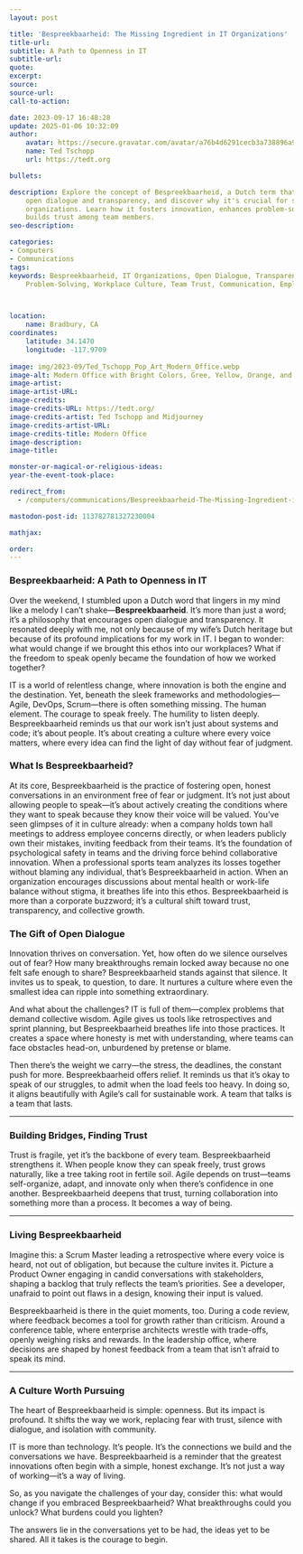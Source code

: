 ```yaml
---
layout: post

title: 'Bespreekbaarheid: The Missing Ingredient in IT Organizations'
title-url:
subtitle: A Path to Openness in IT
subtitle-url:
quote:
excerpt:
source:
source-url:
call-to-action:

date: 2023-09-17 16:48:28
update: 2025-01-06 10:32:09
author:
    avatar: https://secure.gravatar.com/avatar/a76b4d6291cecb3a738896a971bfb903?s=512&d=mp&r=g
    name: Ted Tschopp
    url: https://tedt.org

bullets:

description: Explore the concept of Bespreekbaarheid, a Dutch term that encourages
    open dialogue and transparency, and discover why it's crucial for success in IT
    organizations. Learn how it fosters innovation, enhances problem-solving, and
    builds trust among team members.
seo-description:

categories:
- Computers
- Communications
tags:
keywords: Bespreekbaarheid, IT Organizations, Open Dialogue, Transparency, Innovation,
    Problem-Solving, Workplace Culture, Team Trust, Communication, Employee Satisfaction



location:
    name: Bradbury, CA
coordinates:
    latitude: 34.1470
    longitude: -117.9709
    
image: img/2023-09/Ted_Tschopp_Pop_Art_Modern_Office.webp
image-alt: Modern Office with Bright Colors, Gree, Yellow, Orange, and Blue.
image-artist:
image-artist-URL:
image-credits:
image-credits-URL: https://tedt.org/
image-credits-artist: Ted Tschopp and Midjourney
image-credits-artist-URL:
image-credits-title: Modern Office
image-description:
image-title:

monster-or-magical-or-religious-ideas:
year-the-event-took-place:

redirect_from:
  - /computers/communications/Bespreekbaarheid-The-Missing-Ingredient-in-IT-Organizations

mastodon-post-id: 113782781327230004

mathjax:

order:
---
```



### Bespreekbaarheid: A Path to Openness in IT

Over the weekend, I stumbled upon a Dutch word that lingers in my mind like a melody I can’t shake—**Bespreekbaarheid**. It’s more than just a word; it’s a philosophy that encourages open dialogue and transparency. It resonated deeply with me, not only because of my wife’s Dutch heritage but because of its profound implications for my work in IT. I began to wonder: what would change if we brought this ethos into our workplaces? What if the freedom to speak openly became the foundation of how we worked together?

IT is a world of relentless change, where innovation is both the engine and the destination. Yet, beneath the sleek frameworks and methodologies—Agile, DevOps, Scrum—there is often something missing. The human element. The courage to speak freely. The humility to listen deeply. Bespreekbaarheid reminds us that our work isn’t just about systems and code; it’s about people. It’s about creating a culture where every voice matters, where every idea can find the light of day without fear of judgment.  

### What Is Bespreekbaarheid?

At its core, Bespreekbaarheid is the practice of fostering open, honest conversations in an environment free of fear or judgment. It’s not just about allowing people to speak—it’s about actively creating the conditions where they want to speak because they know their voice will be valued. You’ve seen glimpses of it in culture already: when a company holds town hall meetings to address employee concerns directly, or when leaders publicly own their mistakes, inviting feedback from their teams. It’s the foundation of psychological safety in teams and the driving force behind collaborative innovation. When a professional sports team analyzes its losses together without blaming any individual, that’s Bespreekbaarheid in action. When an organization encourages discussions about mental health or work-life balance without stigma, it breathes life into this ethos. Bespreekbaarheid is more than a corporate buzzword; it’s a cultural shift toward trust, transparency, and collective growth.

### The Gift of Open Dialogue  

Innovation thrives on conversation. Yet, how often do we silence ourselves out of fear? How many breakthroughs remain locked away because no one felt safe enough to share? Bespreekbaarheid stands against that silence. It invites us to speak, to question, to dare. It nurtures a culture where even the smallest idea can ripple into something extraordinary.  

And what about the challenges? IT is full of them—complex problems that demand collective wisdom. Agile gives us tools like retrospectives and sprint planning, but Bespreekbaarheid breathes life into those practices. It creates a space where honesty is met with understanding, where teams can face obstacles head-on, unburdened by pretense or blame.  

Then there’s the weight we carry—the stress, the deadlines, the constant push for more. Bespreekbaarheid offers relief. It reminds us that it’s okay to speak of our struggles, to admit when the load feels too heavy. In doing so, it aligns beautifully with Agile’s call for sustainable work. A team that talks is a team that lasts.  

---

### Building Bridges, Finding Trust  

Trust is fragile, yet it’s the backbone of every team. Bespreekbaarheid strengthens it. When people know they can speak freely, trust grows naturally, like a tree taking root in fertile soil. Agile depends on trust—teams self-organize, adapt, and innovate only when there’s confidence in one another. Bespreekbaarheid deepens that trust, turning collaboration into something more than a process. It becomes a way of being.  

---

### Living Bespreekbaarheid  

Imagine this: a Scrum Master leading a retrospective where every voice is heard, not out of obligation, but because the culture invites it. Picture a Product Owner engaging in candid conversations with stakeholders, shaping a backlog that truly reflects the team’s priorities. See a developer, unafraid to point out flaws in a design, knowing their input is valued.  

Bespreekbaarheid is there in the quiet moments, too. During a code review, where feedback becomes a tool for growth rather than criticism. Around a conference table, where enterprise architects wrestle with trade-offs, openly weighing risks and rewards. In the leadership office, where decisions are shaped by honest feedback from a team that isn’t afraid to speak its mind.  

---

### A Culture Worth Pursuing  

The heart of Bespreekbaarheid is simple: openness. But its impact is profound. It shifts the way we work, replacing fear with trust, silence with dialogue, and isolation with community.  

IT is more than technology. It’s people. It’s the connections we build and the conversations we have. Bespreekbaarheid is a reminder that the greatest innovations often begin with a simple, honest exchange. It’s not just a way of working—it’s a way of living.  

So, as you navigate the challenges of your day, consider this: what would change if you embraced Bespreekbaarheid? What breakthroughs could you unlock? What burdens could you lighten?  

The answers lie in the conversations yet to be had, the ideas yet to be shared. All it takes is the courage to begin.  
